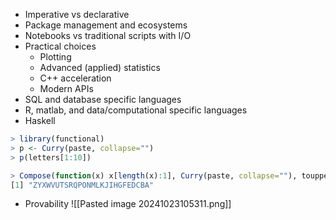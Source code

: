 - Imperative vs declarative
- Package management and ecosystems
- Notebooks vs traditional scripts with I/O
- Practical choices
	- Plotting
	- Advanced (applied) statistics
	- C++ acceleration
	- Modern APIs
- SQL and database specific languages
- R, matlab, and data/computational specific languages
- Haskell
```r
> library(functional)
> p <- Curry(paste, collapse="")
> p(letters[1:10])
```

```r
> Compose(function(x) x[length(x):1], Curry(paste, collapse=""), toupper)(letters)
[1] "ZYXWVUTSRQPONMLKJIHGFEDCBA"
```
- Provability
![[Pasted image 20241023105311.png]]